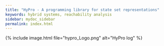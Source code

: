```yaml
---
title: "HyPro - A programming library for state set representations"
keywords: hybrid systems, reachability analysis
sidebar: mydoc_sidebar
permalink: index.html
---
```



{% include image.html file="hypro_Logo.png" alt="HyPro log" %}

